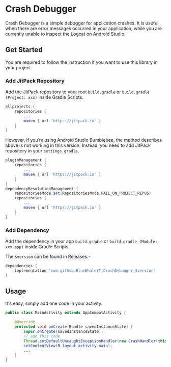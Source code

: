 # Crash Debugger

Crash Debugger is a simple debugger for application crashes. It is useful when there are error messages occurred in your application, while you are currently unable to inspect the Logcat on Android Studio.

## Get Started

You are required to follow the instruction if you want to use this library in your project.

### Add JitPack Repository

Add the JitPack repository to your root `build.gradle` or `build.gradle (Project: xxx)` inside Gradle Scripts.

```gradle
allprojects {
    repositories {
        ...
        maven { url 'https://jitpack.io' }
    }
}
```

However, if you’re using Android Studio Bumblebee, the method describes above is not working in this version. Instead, you need to add JitPack repository in your `settings.gradle`.

```gradle
pluginManagement {
    repositories {
        ...
        maven { url 'https://jitpack.io' }
    }
}
dependencyResolutionManagement {
    repositoriesMode.set(RepositoriesMode.FAIL_ON_PROJECT_REPOS)
    repositories {
        ...
        maven { url 'https://jitpack.io' }
    }
}
```

### Add Dependency

Add the dependency in your app `build.gradle` or `build.gradle (Module: xxx.app)` inside Gradle Scripts.

The `$version` can be found in Releases.- 

```gradle
dependencies {
    implementation 'com.github.BlueWhaleYT:CrashDebugger:$version'
}
```

## Usage

It's easy, simply add one code in your activity.

```java
public class MainActivity extends AppCompatActivity {

    @Override
    protected void onCreate(Bundle savedInstanceState) {
        super.onCreate(savedInstanceState);
        // add this code
        Thread.setDefaultUncaughtExceptionHandler(new CrashHandler(this));
        setContentView(R.layout.activity_main);
        ...
    }
}
```